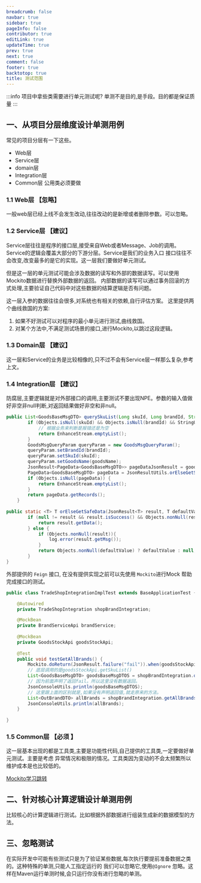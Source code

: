 ```yaml
---
breadcrumb: false
navbar: true
sidebar: true
pageInfo: false
contributor: true
editLink: true
updateTime: true
prev: true
next: true
comment: false
footer: true
backtotop: true
title: 测试范围
---
```



:::info
项目中拿些类需要进行单元测试呢?
单测不是目的,是手段。目的都是保证质量
:::

## 一、从项目分层维度设计单测用例

常见的项目分层有一下这些。

- Web层
- Service层
- domain层
- Integration层
- Common层 公用类必须要做


### 1.1 Web层   【忽略】

一般web层已经上线不会发生改动,往往改动的是新增或者删除参数。可以忽略。

### 1.2 Service层   【建议】

Service层往往是程序的接口层,接受来自Web或者Message、Job的调用。Service的逻辑会覆盖大部分的下游分层。Service是我们的业务入口
接口往往不会改变,改变最多的是它的实现。这一层我们要做好单元测试。


但是这一层的单元测试可能会涉及数据的读写和外部的数据读写。可以使用Mockito数据进行替换外部数据的返回。
内部数据的读写可以通过事务回滚的方式处理,主要验证自己代码中对这些数据的结算逻辑是否有问题。


这一层入参的数据往往会很多,对系统也有相关的依赖,自行评估方案。
这里提供两个曲线救国的方案:
1. 如果不好测试可以对程序的最小单元进行测试,曲线救国。
2. 对某个方法中,不满足测试场景的接口,进行Mockito,以跳过这段逻辑。


### 1.3 Domain层   【建议】

这一层和Service的业务是比较相像的,只不过不会有Service层一样那么复杂,参考上文。

### 1.4 Integration层 【建议】

防腐层,主要逻辑就是对外部接口的调用,主要测试不要出现NPE。参数的输入值做好非空非null判断,对返回结果做好非空和非null。

```java 
public List<GoodsBaseMsgDTO> querySkuList(Long skuId, Long brandId, String goodsName) {
        if (Objects.isNull(skuId) && Objects.isNull(brandId) && StringUtils.isBlank(goodsName)) {
            // 根据业务来判断是报错还是为空
            return EnhanceStream.emptyList();
        }
        GoodsMsgQueryParam queryParam = new GoodsMsgQueryParam();
        queryParam.setBrandId(brandId);
        queryParam.setSkuId(skuId);
        queryParam.setGoodsName(goodsName);
        JsonResult<PageData<GoodsBaseMsgDTO>> pageDataJsonResult = goodsStockApi.pageQuerySkuList(queryParam);
        PageData<GoodsBaseMsgDTO> pageData = JsonResultUtils.orElseGetSafeData(pageDataJsonResult, new PageData<GoodsBaseMsgDTO>());
        if (Objects.isNull(pageData)) {
            return EnhanceStream.emptyList();
        }
        return pageData.getRecords();
    }
    
public static <T> T orElseGetSafeData(JsonResult<T> result, T defaultValue) {
        if (null != result && result.isSuccess() && Objects.nonNull(result.getData())) {
            return result.getData();
        } else {
            if (Objects.nonNull(result)){
                log.error(result.getMsg());
            }
            return Objects.nonNull(defaultValue) ? defaultValue : null;
        }
}    
```

外部提供的 `Feign` 接口, 在没有提供实现之前可以先使用 `Mockito`进行Mock
帮助完成接口的测试。

```java 
public class TradeShopIntegrationImplTest extends BaseApplicationTest {

    @Autowired
    private TradeShopIntegration shopBrandIntegration;

    @MockBean
    private BrandServiceApi brandService;
    
    @MockBean
    private GoodsStockApi goodsStockApi;
    
    @Test
    public void testGetAllBrands() {
        Mockito.doReturn(JsonResult.failure("fail")).when(goodsStockApi).getSkuList(Mockito.any());
        // 底层调用的是goodsStockApi.getSkuList()
        List<GoodsBaseMsgDTO> goodsBaseMsgDTOS = shopBrandIntegration.queryAllSku();
        // 因为前面声明了返回fail。所以这里没有数据返回。
        JsonConsoleUtils.println(goodsBaseMsgDTOS);
        // 这里跟上面的区别就是,如果没有声明返回值,就走原来的方法。
        List<OutBrandDTO> allBrands = shopBrandIntegration.getAllBrands();
        JsonConsoleUtils.println(allBrands);
    }
    
}    

```

### 1.5 Common层   【必须  】

这一层基本出现的都是工具类,主要是功能性代码,自己提供的工具类,一定要做好单元测试。主要是考虑
异常情况和极限的情况。工具类因为变动的不会太频繁所以维护成本是也比较低的。

[Mockito学习跳转](https://ddd.springlearn.cn/docs/test/spring-boot-testing)


## 二、针对核心计算逻辑设计单测用例

比较核心的计算逻辑进行测试。比如根据外部数据进行组装生成新的数据模型的方法。

## 三、忽略测试

在实际开发中可能有些测试只是为了验证某些数据,每次执行要提前准备数据之类的。这种特殊的单测,只能人工指定运行的
我们可以忽略它,使用`@Ignore` 忽略。这样在Maven运行单测时候,会只运行你没有进行忽略的单测。
